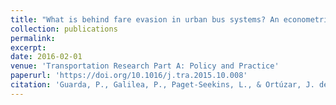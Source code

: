 ```yaml
---
title: "What is behind fare evasion in urban bus systems? An econometric approach"
collection: publications
permalink: 
excerpt: 
date: 2016-02-01
venue: 'Transportation Research Part A: Policy and Practice'
paperurl: 'https://doi.org/10.1016/j.tra.2015.10.008'
citation: 'Guarda, P., Galilea, P., Paget-Seekins, L., & Ortúzar, J. de D. (2016). What is behind fare evasion in urban bus systems? An econometric approach. <i>Transportation Research Part A: Policy and Practice</i>, 84, 55–71.'
---
```


